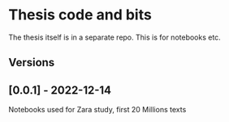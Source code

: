 # Thesis code and bits

The thesis itself is in a separate repo. This is for notebooks etc.


## Versions

## [0.0.1] - 2022-12-14

Notebooks used for Zara study, first 20 Millions texts
